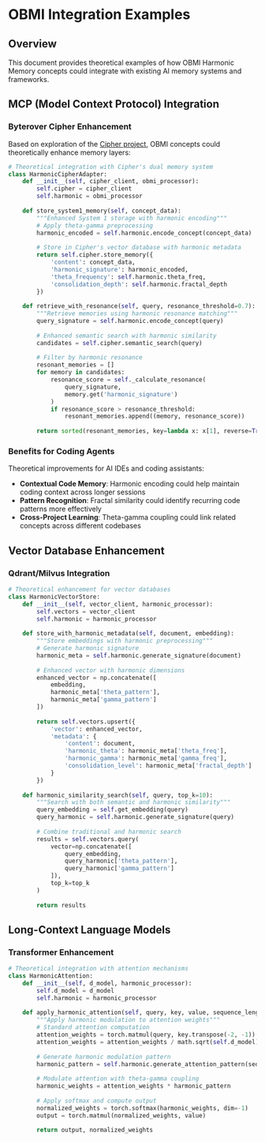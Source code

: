# OBMI Integration Examples

## Overview

This document provides theoretical examples of how OBMI Harmonic Memory concepts could integrate with existing AI memory systems and frameworks.

## MCP (Model Context Protocol) Integration

### Byterover Cipher Enhancement

Based on exploration of the [Cipher project](https://github.com/campfirein/cipher), OBMI concepts could theoretically enhance memory layers:
```python
# Theoretical integration with Cipher's dual memory system
class HarmonicCipherAdapter:
    def __init__(self, cipher_client, obmi_processor):
        self.cipher = cipher_client
        self.harmonic = obmi_processor
    
    def store_system1_memory(self, concept_data):
        """Enhanced System 1 storage with harmonic encoding"""
        # Apply theta-gamma preprocessing
        harmonic_encoded = self.harmonic.encode_concept(concept_data)
        
        # Store in Cipher's vector database with harmonic metadata
        return self.cipher.store_memory({
            'content': concept_data,
            'harmonic_signature': harmonic_encoded,
            'theta_frequency': self.harmonic.theta_freq,
            'consolidation_depth': self.harmonic.fractal_depth
        })
    
    def retrieve_with_resonance(self, query, resonance_threshold=0.7):
        """Retrieve memories using harmonic resonance matching"""
        query_signature = self.harmonic.encode_concept(query)
        
        # Enhanced semantic search with harmonic similarity
        candidates = self.cipher.semantic_search(query)
        
        # Filter by harmonic resonance
        resonant_memories = []
        for memory in candidates:
            resonance_score = self._calculate_resonance(
                query_signature, 
                memory.get('harmonic_signature')
            )
            if resonance_score > resonance_threshold:
                resonant_memories.append((memory, resonance_score))
        
        return sorted(resonant_memories, key=lambda x: x[1], reverse=True)
```

### Benefits for Coding Agents

Theoretical improvements for AI IDEs and coding assistants:

- **Contextual Code Memory**: Harmonic encoding could help maintain coding context across longer sessions
- **Pattern Recognition**: Fractal similarity could identify recurring code patterns more effectively
- **Cross-Project Learning**: Theta-gamma coupling could link related concepts across different codebases

## Vector Database Enhancement

### Qdrant/Milvus Integration

```python
# Theoretical enhancement for vector databases
class HarmonicVectorStore:
    def __init__(self, vector_client, harmonic_processor):
        self.vectors = vector_client
        self.harmonic = harmonic_processor
    
    def store_with_harmonic_metadata(self, document, embedding):
        """Store embeddings with harmonic preprocessing"""
        # Generate harmonic signature
        harmonic_meta = self.harmonic.generate_signature(document)
        
        # Enhanced vector with harmonic dimensions
        enhanced_vector = np.concatenate([
            embedding,
            harmonic_meta['theta_pattern'],
            harmonic_meta['gamma_pattern']
        ])
        
        return self.vectors.upsert({
            'vector': enhanced_vector,
            'metadata': {
                'content': document,
                'harmonic_theta': harmonic_meta['theta_freq'],
                'harmonic_gamma': harmonic_meta['gamma_freq'],
                'consolidation_level': harmonic_meta['fractal_depth']
            }
        })
    
    def harmonic_similarity_search(self, query, top_k=10):
        """Search with both semantic and harmonic similarity"""
        query_embedding = self.get_embedding(query)
        query_harmonic = self.harmonic.generate_signature(query)
        
        # Combine traditional and harmonic search
        results = self.vectors.query(
            vector=np.concatenate([
                query_embedding,
                query_harmonic['theta_pattern'],
                query_harmonic['gamma_pattern']
            ]),
            top_k=top_k
        )
        
        return results
```

## Long-Context Language Models

### Transformer Enhancement

```python
# Theoretical integration with attention mechanisms
class HarmonicAttention:
    def __init__(self, d_model, harmonic_processor):
        self.d_model = d_model
        self.harmonic = harmonic_processor
    
    def apply_harmonic_attention(self, query, key, value, sequence_length):
        """Apply harmonic modulation to attention weights"""
        # Standard attention computation
        attention_weights = torch.matmul(query, key.transpose(-2, -1))
        attention_weights = attention_weights / math.sqrt(self.d_model)
        
        # Generate harmonic modulation pattern
        harmonic_pattern = self.harmonic.generate_attention_pattern(sequence_length)
        
        # Modulate attention with theta-gamma coupling
        harmonic_weights = attention_weights * harmonic_pattern
        
        # Apply softmax and compute output
        normalized_weights = torch.softmax(harmonic_weights, dim=-1)
        output = torch.matmul(normalized_weights, value)
        
        return output, normalized_weights
```